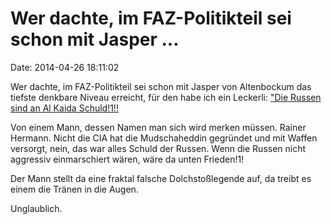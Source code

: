 Wer dachte, im FAZ-Politikteil sei schon mit Jasper \...
========================================================

Date: 2014-04-26 18:11:02

Wer dachte, im FAZ-Politikteil sei schon mit Jasper von Altenbockum das
tiefste denkbare Niveau erreicht, für den habe ich ein Leckerli: [\"Die
Russen sind an Al Kaida Schuld!1!!](http://www.faz.net/-gq5-7optb)

Von einem Mann, dessen Namen man sich wird merken müssen. Rainer
Hermann. Nicht die CIA hat die Mudschaheddin gegründet und mit Waffen
versorgt, nein, das war alles Schuld der Russen. Wenn die Russen nicht
aggressiv einmarschiert wären, wäre da unten Frieden!1!

Der Mann stellt da eine fraktal falsche Dolchstoßlegende auf, da treibt
es einem die Tränen in die Augen.

Unglaublich.
